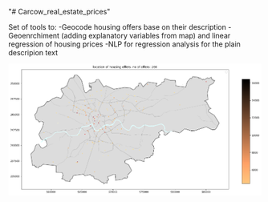 "# Carcow_real_estate_prices" 

Set of tools to:
-Geocode housing offers base on their description
-Geoenrchiment (adding explanatory variables from map) and linear regression of housing prices
-NLP for regression analysis for the plain descripion text

![geolocated_offers](map.png)

